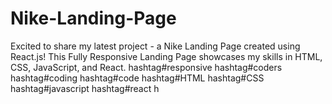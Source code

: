# Nike-Landing-Page
Excited to share my latest project - a Nike Landing Page created using React.js! This Fully Responsive Landing Page showcases my skills in HTML, CSS, JavaScript, and React. hashtag#responsive hashtag#coders hashtag#coding hashtag#code hashtag#HTML hashtag#CSS hashtag#javascript hashtag#react h
